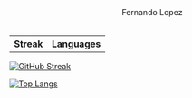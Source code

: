<!--
**fernandolopez32/fernandolopez32** is a ✨ _special_ ✨ repository because its `README.md` (this file) appears on your GitHub profile.

Here are some ideas to get you started:

- 🔭 I’m currently working on ...
- 🌱 I’m currently learning ...
- 👯 I’m looking to collaborate on ...
- 🤔 I’m looking for help with ...
- 💬 Ask me about ...
- 📫 How to reach me: ...
- 😄 Pronouns: ...
- ⚡ Fun fact: ...
-->

<div align="center"
    <h1>
        Fernando Lopez
    </h1>
</div>
<br>
<table align = "center">
    <tr>
        <th>Streak</th>
        <th>Languages</th>
    </tr>
</table>

[![GitHub Streak](https://streak-stats.demolab.com?user=fernandolopez32&theme=react)](https://git.io/streak-stats)

[![Top Langs](https://github-readme-stats.vercel.app/api/top-langs/?username=fernandolopez32&layout=compact&theme=react)](https://github.com/anuraghazra/github-readme-stats)
